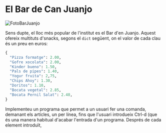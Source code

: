 # El Bar de Can Juanjo

![FotoBarJuanjo](https://vicentcardona.github.io/ProgitractI/logo_juanjo.jpg)

Sens dupte, el lloc més popular de l'institut es el Bar d'en Juanjo. Aquest ofereix multituts d'snacks, segons el `dict` següent, on el valor de cada clau és un preu en euros:

```python
{
  "Pizza formatge": 2.00,
  "Gofre xocolata": 2.00,
  "Kinder bueno": 1.50,
  "Pals de pipes": 1.40,
  "Yogur fruita": 2,75,
  "Chips Ahoy": 1.30,
  "Doritos": 1.10,
  "Bocata vegetal": 2.85,
  "Bocata Pernil Salat": 2.40,
}
```

Implementeu un programa que permet a un usuari fer una comanda, demanant els artícles, un per línea, fins que l'usuari introdueix Ctrl-d (que és una manera habitual d'acabar l'entrada d'un programa. Després de cada element introduït, 
  
